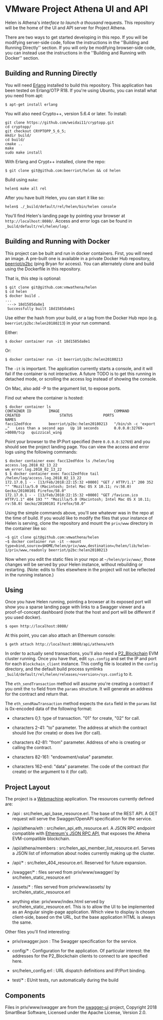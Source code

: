 # VMware Project Athena UI and API

Helen is Athena's inter*face to launch a thousand* requests. This
repository will be the home of the UI and API server for Project
Athena.

There are two ways to get started developing in this repo. If you will
be modifying server-side code, follow the instructions in the
''Building and Running Directly'' section. If you will only be
modifying browser-side code, you can instead use the instructions in
the ''Building and Running with Docker'' section.

## Building and Running Directly

You will need [Erlang](http://www.erlang.org/) installed to build this
repository. This application has been tested on Erlang/OTP R18. If
you're using Ubuntu, you can install what you need from apt:

```
$ apt-get install erlang
```

You will also need Crypto++, version 5.6.4 or later. To install:

```
git clone https://github.com/weidai11/cryptopp.git
cd cryptopp/
git checkout CRYPTOPP_5_6_5;
mkdir build/
cd build/
cmake ..
make
sudo make install
```

With Erlang and Crypt++ installed, clone the repo:

```
$ git clone git@github.com:beerriot/helen && cd helen
```

Build using `make`:

```
helen$ make all rel
```

After you have built Helen, you can start it like so:

```
helen$ ./_build/default/rel/helen/bin/helen console
```

You'll find Helen's landing page by pointing your browser at
`http://localhost:8080/`. Access and error logs can be found in
`_build/default/rel/helen/log/`.

## Building and Running with Docker

This project can be built and run in docker containers. First, you
will need an image. A pre-built one is available in a private Docker
Hub repository,
[beerriot/p2bc](https://hub.docker.com/r/beerriot/p2bc/) (ping Bryan
for access). You can alternately clone and build using the Dockerfile
in this repository.

That is, this step is optional:

```
$ git clone git@github.com:vmwathena/helen
$ cd helen
$ docker build .
...
 ---> 18d1585da8e1
 Successfully built 18d1585da8e1
```

Use either the hash from your build, or a tag from the Docker Hub repo
(e.g. `beerriot/p2bc:helen20180213`) in your run command.

Either:

```
$ docker container run -it 18d1585da8e1
```

Or:

```
$ docker container run -it beerriot/p2bc:helen20180213
```

The `-it` is important. The application currently starts a console,
and it will fail if the container is not interactive. A future TODO is
to get this running in detached mode, or scrolling the access log
instead of showing the console.

On Mac, also add -P to the argument list, to expose ports.

Find out where the container is hosted:

```
$ docker container ls
CONTAINER ID        IMAGE                         COMMAND                  CREATED                  STATUS              PORTS                     NAMES
facc12edfdce        beerriot/p2bc:helen20180213   "/bin/sh -c 'export …"   Less than a second ago   Up 18 seconds       0.0.0.0:32769->8080/tcp   quizzical_wing
```

Point your browser to the IP:Port specified (here `0.0.0.0:32769`) and
you should see the project landing page. You can view the access and
error logs using the following commands:

```
$ docker container exec facc12edfdce ls /helen/log
access.log.2018_02_13_22
wm_error.log.2018_02_13_22
$ $ docker container exec facc12edfdce tail /helen/log/access.log.2018_02_13_22
172.17.0.1 - - [13/Feb/2018:22:15:32 +0000] "GET / HTTP/1.1" 200 352 "" "Mozilla/5.0 (Macintosh; Intel Mac OS X 10.11; rv:58.0) Gecko/20100101 Firefox/58.0"
172.17.0.1 - - [13/Feb/2018:22:15:32 +0000] "GET /favicon.ico HTTP/1.1" 404 193 "" "Mozilla/5.0 (Macintosh; Intel Mac OS X 10.11; rv:58.0) Gecko/20100101 Firefox/58.0"
```

Using the simple commands above, you'll see whatever was in the repo
at the time of build. If you would like to modify the files that your
instance of Helen is serving, clone the repository and mount the
`priv/www` directory in the container like so:

```
~$ git clone git@github.com:vmwathena/helen
~$ docker container run -it --mount type=bind,source=$HOME/helen/priv/www,destination=/helen/lib/helen-1/priv/www,readonly beerriot/p2bc:helen20180213
```

Now when you edit the static files in your repo at
`~/helen/priv/www/`, those changes will be served by your Helen
instance, without rebuilding or restarting. (Note: edits to files
elsewhere in the project will not be reflected in the running
instance.)

## Using

Once you have Helen running, pointing a browser at its exposed port
will show you a sparse landing page with links to a Swagger viewer and
a proof-of-concept dashboard (note that the host and port will be
different if you used docker).

```
$ open http://localhost:8080/
```

At this point, you can also attach an Ethereum console:

```
$ geth attach http://localhost:8080/api/athena/eth
```

In order to actually send transactions, you'll also need a
[P2_Blockchain](https://github.com/guyg7/P2_Blockchain) EVM cluster
running. Once you have that, edit `sys.config` and set the IP and port
for each `Blockchain_client` instance. This config file is located in
the `config` directory, and the default build process symlinks
`_build/default/rel/helen/releases/<version>/sys.config` to it.

The `eth_sendTransaction` method will assume you're creating a
contract if you omit the `to` field from the `params` structure. It
will generate an address for the contract and return that.

The `eth_sendRawTransaction` method expects the `data` field in the
`params` list is 0x-encoded data of the following format:

 * characters 0,1: type of transaction. "01" for create, "02" for call.

 * characters 2-41: "to" parameter. The address at which the contract
   should live (for create) or does live (for call).

 * characters 42-81: "from" parameter. Address of who is creating or
   calling the contract.

 * characters 82-161: "endowment/value" parameter.

 * characters 162-end: "data" parameter. The code of the contract (for
   create) or the argument to it (for call).

## Project Layout

The project is a
[Webmachine](https://github.com/webmachine/webmachine/wiki)
application. The resources currently defined are:

 * /api : src/helen_api_base_resource.erl. The base of the REST API. A
   GET request will serve the Swagger/OpenAPI specification for the
   service.

 * /api/athena/eth : src/helen_api_eth_resource.erl. A JSON RPC
   endpoint compatible with [Ethereum's JSON RPC
   API](https://ethereum.gitbooks.io/frontier-guide/content/rpc.html),
   that exposes the Athena EVM-compatible blockchain.

 * /api/athena/members :
   src/helen_api_member_list_resource.erl. Serves a JSON list of
   information about nodes currently making up the cluster.

 * /api/* : src/helen_404_resource.erl. Reserved for future expansion.
 
 * /swagger/* : files served from priv/www/swagger/ by
   src/helen_static_resource.erl
   
 * /assets/* : files served from priv/www/assets/ by
   src/helen_static_resource.erl
   
 * anything else: priv/www/index.html served by
   src/helen_static_resource.erl. This is to allow the UI to be
   implemented as an Angular single-page application. Which view to
   display is chosen client-side, based on the URL, but the base
   application HTML is always the same.

Other files you'll find interesting:

 * priv/swagger.json : The Swagger specification for the service.

 * config/* : Configuration for the application. Of particular
   interest: the addresses for the P2_Blockchain clients to connect to
   are specified here.

 * src/helen_config.erl : URL dispatch definitions and IP/Port
   binding.

 * test/* : EUnit tests, run automatically during the build

## Components

Files in priv/www/swagger are from the
[swagger-ui](https://github.com/swagger-api/swagger-ui) project,
Copyright 2018 SmartBear Software, Licensed under the Apache License,
Version 2.0.

